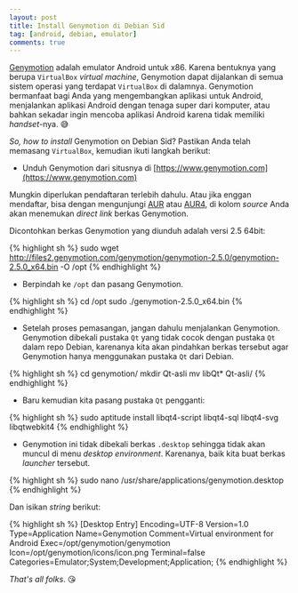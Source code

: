 ```yaml
---
layout: post
title: Install Genymotion di Debian Sid
tag: [android, debian, emulator]
comments: true
---
```


[Genymotion](https://www.genymotion.com) adalah emulator Android untuk x86. Karena bentuknya yang berupa `VirtualBox` *virtual machine*, Genymotion dapat dijalankan di semua sistem operasi yang terdapat `VirtualBox` di dalamnya. Genymotion bermanfaat bagi Anda yang mengembangkan aplikasi untuk Android, menjalankan aplikasi Android dengan tenaga super dari komputer, atau bahkan sekadar ingin mencoba aplikasi Android karena tidak memiliki *handset*-nya. :sweat_smile:

*So, how to install* Genymotion on Debian Sid? Pastikan Anda telah memasang `VirtualBox`, kemudian ikuti langkah berikut:

* Unduh Genymotion dari situsnya di [https://www.genymotion.com](https://www.genymotion.com)

Mungkin diperlukan pendaftaran terlebih dahulu. Atau jika enggan mendaftar, bisa dengan mengunjungi [AUR](https://aur.archlinux.org/packages/genymotion/) atau [AUR4](https://aur4.archlinux.org/packages/genymotion/), di kolom *source* Anda akan menemukan *direct link* berkas Genymotion.

Dicontohkan berkas Genymotion yang diunduh adalah versi 2.5 64bit:

{% highlight sh %}
sudo wget http://files2.genymotion.com/genymotion/genymotion-2.5.0/genymotion-2.5.0_x64.bin -O /opt
{% endhighlight %}

* Berpindah ke `/opt` dan pasang Genymotion.

{% highlight sh %}
cd /opt
sudo ./genymotion-2.5.0_x64.bin
{% endhighlight %}

* Setelah proses pemasangan, jangan dahulu menjalankan Genymotion. Genymotion dibekali pustaka `Qt` yang tidak cocok dengan pustaka `Qt` dalam repo Debian, karenanya kita akan pindahkan berkas tersebut agar Genymotion hanya menggunakan pustaka `Qt` dari Debian.

{% highlight sh %}
cd genymotion/
mkdir Qt-asli
mv libQt* Qt-asli/
{% endhighlight %}

* Baru kemudian kita pasang pustaka `Qt` pengganti:

{% highlight sh %}
sudo aptitude install libqt4-script libqt4-sql libqt4-svg libqtwebkit4
{% endhighlight %}

* Genymotion ini tidak dibekali berkas `.desktop` sehingga tidak akan muncul di menu *desktop environment*. Karenanya, baik kita buat berkas *launcher* tersebut.

{% highlight sh %}
sudo nano /usr/share/applications/genymotion.desktop
{% endhighlight %}

Dan isikan *string* berikut:

{% highlight sh %}
[Desktop Entry]
Encoding=UTF-8
Version=1.0
Type=Application
Name=Genymotion
Comment=Virtual environment for Android
Exec=/opt/genymotion/genymotion
Icon=/opt/genymotion/icons/icon.png
Terminal=false
Categories=Emulator;System;Development;Application;
{% endhighlight %}

*That's all folks*. :kissing_heart:
